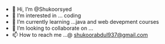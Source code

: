 - 👋 Hi, I’m @Shukoorsyed
- 👀 I’m interested in ... coding
- 🌱 I’m currently learning ...java and web devepment courses
- 💞️ I’m looking to collaborate on ...
- 📫 How to reach me ...@ shukoorabdul937@gmail.com


<!---
Shukoorsyed/Shukoorsyed is a ✨ special ✨ repository because its `README.md` (this file) appears on your GitHub profile.
You can click the Preview link to take a look at your changes.
--->
